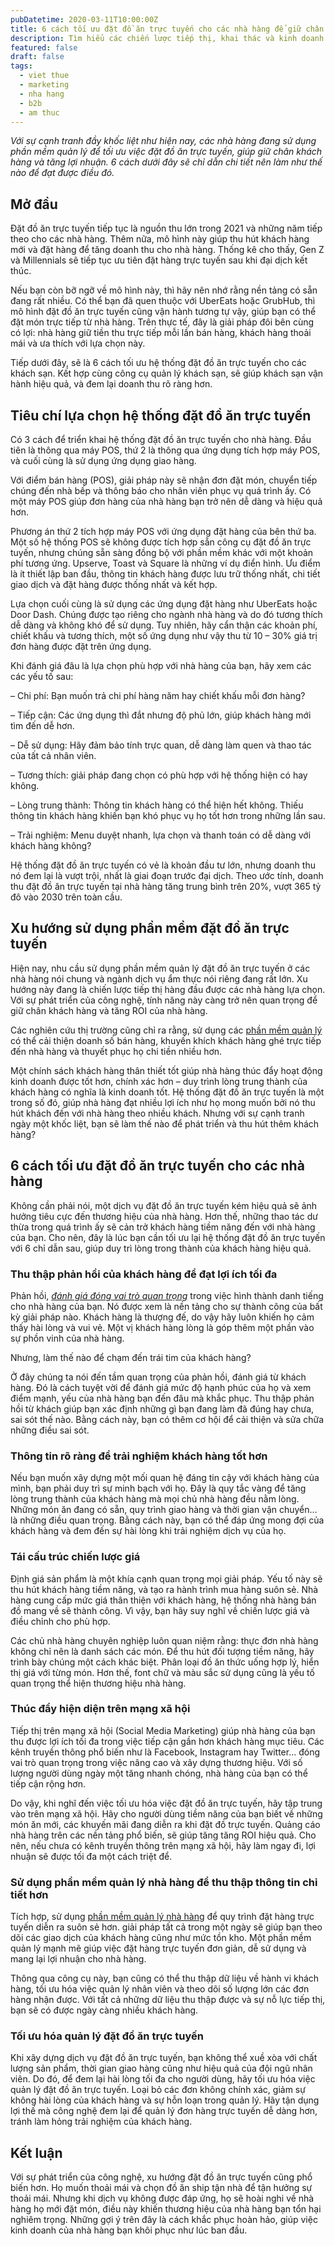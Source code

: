 ```yaml
---
pubDatetime: 2020-03-11T10:00:00Z
title: 6 cách tối ưu đặt đồ ăn trực tuyến cho các nhà hàng để giữ chân khách hàng hiệu quả
description: Tìm hiểu các chiến lược tiếp thị, khai thác và kinh doanh nhà hàng hiệu quả trong chuỗi bài viết sau của nhavantuonglai để áp dụng và đem lại hiệu quả thiết thực cho giải pháp của bạn.
featured: false
draft: false
tags:
  - viet thue
  - marketing
  - nha hang
  - b2b
  - am thuc
---
```


_Với sự cạnh tranh đầy khốc liệt như hiện nay, các nhà hàng đang sử dụng phần mềm quản lý để tối ưu việc đặt đồ ăn trực tuyến, giúp giữ chân khách hàng và tăng lợi nhuận. 6 cách dưới đây sẽ chỉ dẫn chi tiết nên làm như thế nào để đạt được điều đó._

## Mở đầu

Đặt đồ ăn trực tuyến tiếp tục là nguồn thu lớn trong 2021 và những năm tiếp theo cho các nhà hàng. Thêm nữa, mô hình này giúp thu hút khách hàng mới và đặt hàng để tăng doanh thu cho nhà hàng. Thống kê cho thấy, Gen Z và Millennials sẽ tiếp tục ưu tiên đặt hàng trực tuyến sau khi đại dịch kết thúc.

Nếu bạn còn bỡ ngỡ về mô hình này, thì hãy nên nhớ rằng nền tảng có sẵn đang rất nhiều. Có thể bạn đã quen thuộc với UberEats hoặc GrubHub, thì mô hình đặt đồ ăn trực tuyến cũng vận hành tương tự vậy, giúp bạn có thể đặt món trực tiếp từ nhà hàng. Trên thực tế, đây là giải pháp đôi bên cùng có lợi: nhà hàng giữ tiền thu trực tiếp mỗi lần bán hàng, khách hàng thoải mái và ưa thích với lựa chọn này.

Tiếp dưới đây, sẽ là 6 cách tối ưu hệ thống đặt đồ ăn trực tuyến cho các khách sạn. Kết hợp cùng công cụ quản lý khách sạn, sẽ giúp khách sạn vận hành hiệu quả, và đem lại doanh thu rõ ràng hơn.

## Tiêu chí lựa chọn hệ thống đặt đồ ăn trực tuyến

Có 3 cách để triển khai hệ thống đặt đồ ăn trực tuyến cho nhà hàng. Đầu tiên là thông qua máy POS, thứ 2 là thông qua ứng dụng tích hợp máy POS, và cuối cùng là sử dụng ứng dụng giao hàng.

Với điểm bán hàng (POS), giải pháp này sẽ nhận đơn đặt món, chuyển tiếp chúng đến nhà bếp và thông báo cho nhân viên phục vụ quá trình ấy. Có một máy POS giúp đơn hàng của nhà hàng bạn trở nên dễ dàng và hiệu quả hơn.

Phương án thứ 2 tích hợp máy POS với ứng dụng đặt hàng của bên thứ ba. Một số hệ thống POS sẽ không được tích hợp sẵn công cụ đặt đồ ăn trực tuyến, nhưng chúng sẵn sàng đồng bộ với phần mềm khác với một khoản phí tương ứng. Upserve, Toast và Square là những ví dụ điển hình. Ưu điểm là ít thiết lập ban đầu, thông tin khách hàng được lưu trữ thống nhất, chi tiết giao dịch và đặt hàng được thống nhất và kết hợp.

Lựa chọn cuối cùng là sử dụng các ứng dụng đặt hàng như UberEats hoặc Door Dash. Chúng được tạo riêng cho ngành nhà hàng và do đó tương thích dễ dàng và không khó để sử dụng. Tuy nhiên, hãy cẩn thận các khoản phí, chiết khấu và tương thích, một số ứng dụng như vậy thu từ 10 – 30% giá trị đơn hàng được đặt trên ứng dụng.

Khi đánh giá đâu là lựa chọn phù hợp với nhà hàng của bạn, hãy xem các các yếu tố sau:

– Chi phí: Bạn muốn trả chi phí hàng năm hay chiết khấu mỗi đơn hàng?

– Tiếp cận: Các ứng dụng thì đắt nhưng độ phủ lớn, giúp khách hàng mới tìm đến dễ hơn.

– Dễ sử dụng: Hãy đảm bảo tính trực quan, dễ dàng làm quen và thao tác của tất cả nhân viên.

– Tương thích: giải pháp đang chọn có phù hợp với hệ thống hiện có hay không.

– Lòng trung thành: Thông tin khách hàng có thể hiện hết không. Thiếu thông tin khách hàng khiến bạn khó phục vụ họ tốt hơn trong những lần sau.

– Trải nghiệm: Menu duyệt nhanh, lựa chọn và thanh toán có dễ dàng với khách hàng không?

Hệ thống đặt đồ ăn trực tuyến có vẻ là khoản đầu tư lớn, nhưng doanh thu nó đem lại là vượt trội, nhất là giai đoạn trước đại dịch. Theo ước tính, doanh thu đặt đồ ăn trực tuyến tại nhà hàng tăng trung bình trên 20%, vượt 365 tỷ đô vào 2030 trên toàn cầu.

## Xu hướng sử dụng phần mềm đặt đồ ăn trực tuyến

Hiện nay, nhu cầu sử dụng phần mềm quản lý đặt đồ ăn trực tuyến ở các nhà hàng nói chung và ngành dịch vụ ẩm thực nói riêng đang rất lớn. Xu hướng này đang là chiến lược tiếp thị hàng đầu được các nhà hàng lựa chọn. Với sự phát triển của công nghệ, tính năng này càng trở nên quan trọng để giữ chân khách hàng và tăng ROI của nhà hàng.

Các nghiên cứu thị trường cũng chỉ ra rằng, sử dụng các [phần mềm quản lý](https://nhavantuonglai.com/posts/moi-dieu-can-biet-ve-phan-mem-quan-ly-nha-hang) có thể cải thiện doanh số bán hàng, khuyến khích khách hàng ghé trực tiếp đến nhà hàng và thuyết phục họ chi tiền nhiều hơn.

Một chính sách khách hàng thân thiết tốt giúp nhà hàng thúc đẩy hoạt động kinh doanh được tốt hơn, chính xác hơn – duy trình lòng trung thành của khách hàng có nghĩa là kinh doanh tốt. Hệ thống đặt đồ ăn trực tuyến là một trong số đó, giúp nhà hàng đạt nhiều lợi ích như họ mong muốn bởi nó thu hút khách đến với nhà hàng theo nhiều khách. Nhưng với sự cạnh tranh ngày một khốc liệt, bạn sẽ làm thế nào để phát triển và thu hút thêm khách hàng?

## 6 cách tối ưu đặt đồ ăn trực tuyến cho các nhà hàng

Không cần phải nói, một dịch vụ đặt đồ ăn trực tuyến kém hiệu quả sẽ ảnh hưởng tiêu cực đến thương hiệu của nhà hàng. Hơn thế, những thao tác dư thừa trong quá trình ấy sẽ cản trở khách hàng tiềm năng đến với nhà hàng của bạn. Cho nên, đây là lúc bạn cần tối ưu lại hệ thống đặt đồ ăn trực tuyến với 6 chỉ dẫn sau, giúp duy trì lòng trong thành của khách hàng hiệu quả.

### Thu thập phản hồi của khách hàng để đạt lợi ích tối đa

Phản hồi, [_đánh giá đóng vai trò quan trọng_](https://nhavantuonglai.com/posts/lam-the-nao-de-thu-hut-them-khach-hang-den-tiem-spa-thong-qua-bai-danh-gia-truc-tuyen) trong việc hình thành danh tiếng cho nhà hàng của bạn. Nó được xem là nền tảng cho sự thành công của bất kỳ giải pháp nào. Khách hàng là thượng đế, do vậy hãy luôn khiến họ cảm thấy hài lòng và vui vẻ. Một vị khách hàng lòng là góp thêm một phần vào sự phồn vinh của nhà hàng.

Nhưng, làm thế nào để chạm đến trái tim của khách hàng?

Ở đây chúng ta nói đến tầm quan trọng của phản hồi, đánh giá từ khách hàng. Đó là cách tuyệt vời để đánh giá mức độ hạnh phúc của họ và xem điểm mạnh, yếu của nhà hàng bạn đến đâu mà khắc phục. Thu thập phản hồi từ khách giúp bạn xác định những gì bạn đang làm đã đúng hay chưa, sai sót thế nào. Bằng cách này, bạn có thêm cơ hội để cải thiện và sửa chữa những điều sai sót.

### Thông tin rõ ràng để trải nghiệm khách hàng tốt hơn

Nếu bạn muốn xây dựng một mối quan hệ đáng tin cậy với khách hàng của mình, bạn phải duy trì sự minh bạch với họ. Đây là quy tắc vàng để tăng lòng trung thành của khách hàng mà mọi chủ nhà hàng đều nằm lòng. Những món ăn đang có sẵn, quy trình giao hàng và thời gian vận chuyển… là những điều quan trọng. Bằng cách này, bạn có thể đáp ứng mong đợi của khách hàng và đem đến sự hài lòng khi trải nghiệm dịch vụ của họ.

### Tái cấu trúc chiến lược giá

Định giá sản phẩm là một khía cạnh quan trọng mọi giải pháp. Yếu tố này sẽ thu hút khách hàng tiềm năng, và tạo ra hành trình mua hàng suôn sẻ. Nhà hàng cung cấp mức giá thân thiện với khách hàng, hệ thống nhà hàng bán đồ mang về sẽ thành công. Vì vậy, bạn hãy suy nghĩ về chiến lược giá và điều chỉnh cho phù hợp.

Các chủ nhà hàng chuyên nghiệp luôn quan niệm rằng: thực đơn nhà hàng không chỉ nên là danh sách các món. Để thu hút đối tượng tiềm năng, hãy trình bày chúng một cách khác biệt. Phân loại đồ ăn thức uống hợp lý, hiển thị giá với từng món. Hơn thế, font chữ và màu sắc sử dụng cũng là yếu tố quan trọng thể hiện thương hiệu nhà hàng.

### Thúc đẩy hiện diện trên mạng xã hội

Tiếp thị trên mạng xã hội (Social Media Marketing) giúp nhà hàng của bạn thu được lợi ích tối đa trong việc tiếp cận gần hơn khách hàng mục tiêu. Các kênh truyền thông phổ biến như là Facebook, Instagram hay Twitter… đóng vai trò quan trọng trong việc nâng cao và xây dựng thương hiệu. Với số lượng người dùng ngày một tăng nhanh chóng, nhà hàng của bạn có thể tiếp cận rộng hơn.

Do vậy, khi nghĩ đến việc tối ưu hóa việc đặt đồ ăn trực tuyến, hãy tập trung vào trên mạng xã hội. Hãy cho người dùng tiềm năng của bạn biết về những món ăn mới, các khuyến mãi đang diễn ra khi đặt đồ trực tuyến. Quảng cáo nhà hàng trên các nền tảng phổ biến, sẽ giúp tăng tăng ROI hiệu quả. Cho nên, nếu chưa có kênh truyền thông trên mạng xã hội, hãy làm ngay đi, lợi nhuận sẽ được tối đa một cách triệt để.

### Sử dụng phần mềm quản lý nhà hàng để thu thập thông tin chi tiết hơn

Tích hợp, sử dụng [phần mềm quản lý nhà hàng](https://nhavantuonglai.com/posts/tam-quan-trong-cua-phan-mem-quan-ly-nha-hang) để quy trình đặt hàng trực tuyến diễn ra suôn sẻ hơn. giải pháp tất cả trong một ngày sẽ giúp bạn theo dõi các giao dịch của khách hàng cũng như mức tồn kho. Một phần mềm quản lý mạnh mẽ giúp việc đặt hàng trực tuyến đơn giản, dễ sử dụng và mang lại lợi nhuận cho nhà hàng.

Thông qua công cụ này, bạn cũng có thể thu thập dữ liệu về hành vi khách hàng, tối ưu hóa việc quản lý nhân viên và theo dõi số lượng lớn các đơn hàng nhận được. Với tất cả những dữ liệu thu thập được và sự nỗ lực tiếp thị, bạn sẽ có được ngày càng nhiều khách hàng.

### Tối ưu hóa quản lý đặt đồ ăn trực tuyến

Khi xây dựng dịch vụ đặt đồ ăn trực tuyến, bạn không thể xuề xòa với chất lượng sản phẩm, thời gian giao hàng cũng như hiệu quả của đội ngũ nhân viên. Do đó, để đem lại hài lòng tối đa cho người dùng, hãy tối ưu hóa việc quản lý đặt đồ ăn trực tuyến. Loại bỏ các đơn không chính xác, giảm sự không hài lòng của khách hàng và sự hỗn loạn trong quản lý. Hãy tận dụng lợi thế mà công nghệ đem lại để quản lý đơn hàng trực tuyến dễ dàng hơn, tránh làm hỏng trải nghiệm của khách hàng.

## Kết luận

Với sự phát triển của công nghệ, xu hướng đặt đồ ăn trực tuyến cũng phổ biến hơn. Họ muốn thoải mái và chọn đồ ăn ship tận nhà để tận hưởng sự thoải mái. Nhưng khi dịch vụ không được đáp ứng, họ sẽ hoài nghi về nhà hàng họ mới đặt món, điều này khiến thương hiệu của nhà hàng bạn tổn hại nghiêm trọng. Những gợi ý trên đây là cách khắc phục hoàn hảo, giúp việc kinh doanh của nhà hàng bạn khôi phục như lúc ban đầu.

